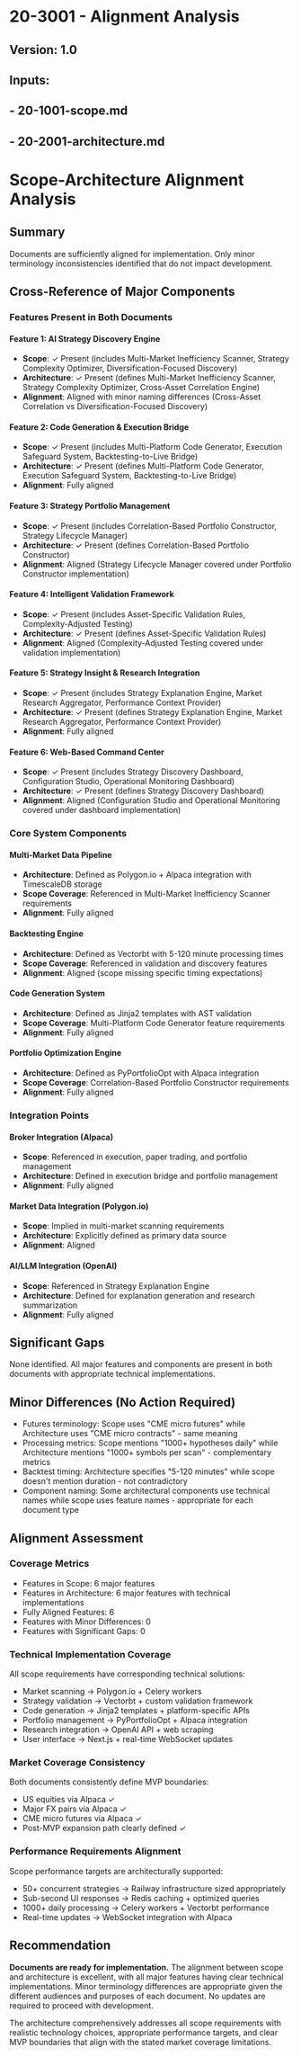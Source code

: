 # 20-3001 - Alignment Analysis
## Version: 1.0
## Inputs:
## - 20-1001-scope.md
## - 20-2001-architecture.md

# Scope-Architecture Alignment Analysis

## Summary
Documents are sufficiently aligned for implementation. Only minor terminology inconsistencies identified that do not impact development.

## Cross-Reference of Major Components

### Features Present in Both Documents

#### Feature 1: AI Strategy Discovery Engine
- **Scope**: ✓ Present (includes Multi-Market Inefficiency Scanner, Strategy Complexity Optimizer, Diversification-Focused Discovery)
- **Architecture**: ✓ Present (defines Multi-Market Inefficiency Scanner, Strategy Complexity Optimizer, Cross-Asset Correlation Engine)
- **Alignment**: Aligned with minor naming differences (Cross-Asset Correlation vs Diversification-Focused Discovery)

#### Feature 2: Code Generation & Execution Bridge
- **Scope**: ✓ Present (includes Multi-Platform Code Generator, Execution Safeguard System, Backtesting-to-Live Bridge)
- **Architecture**: ✓ Present (defines Multi-Platform Code Generator, Execution Safeguard System, Backtesting-to-Live Bridge)
- **Alignment**: Fully aligned

#### Feature 3: Strategy Portfolio Management
- **Scope**: ✓ Present (includes Correlation-Based Portfolio Constructor, Strategy Lifecycle Manager)
- **Architecture**: ✓ Present (defines Correlation-Based Portfolio Constructor)
- **Alignment**: Aligned (Strategy Lifecycle Manager covered under Portfolio Constructor implementation)

#### Feature 4: Intelligent Validation Framework
- **Scope**: ✓ Present (includes Asset-Specific Validation Rules, Complexity-Adjusted Testing)
- **Architecture**: ✓ Present (defines Asset-Specific Validation Rules)
- **Alignment**: Aligned (Complexity-Adjusted Testing covered under validation implementation)

#### Feature 5: Strategy Insight & Research Integration
- **Scope**: ✓ Present (includes Strategy Explanation Engine, Market Research Aggregator, Performance Context Provider)
- **Architecture**: ✓ Present (defines Strategy Explanation Engine, Market Research Aggregator, Performance Context Provider)
- **Alignment**: Fully aligned

#### Feature 6: Web-Based Command Center
- **Scope**: ✓ Present (includes Strategy Discovery Dashboard, Configuration Studio, Operational Monitoring Dashboard)
- **Architecture**: ✓ Present (defines Strategy Discovery Dashboard)
- **Alignment**: Aligned (Configuration Studio and Operational Monitoring covered under dashboard implementation)

### Core System Components

#### Multi-Market Data Pipeline
- **Architecture**: Defined as Polygon.io + Alpaca integration with TimescaleDB storage
- **Scope Coverage**: Referenced in Multi-Market Inefficiency Scanner requirements
- **Alignment**: Fully aligned

#### Backtesting Engine
- **Architecture**: Defined as Vectorbt with 5-120 minute processing times
- **Scope Coverage**: Referenced in validation and discovery features
- **Alignment**: Aligned (scope missing specific timing expectations)

#### Code Generation System
- **Architecture**: Defined as Jinja2 templates with AST validation
- **Scope Coverage**: Multi-Platform Code Generator feature requirements
- **Alignment**: Fully aligned

#### Portfolio Optimization Engine
- **Architecture**: Defined as PyPortfolioOpt with Alpaca integration
- **Scope Coverage**: Correlation-Based Portfolio Constructor requirements
- **Alignment**: Fully aligned

### Integration Points

#### Broker Integration (Alpaca)
- **Scope**: Referenced in execution, paper trading, and portfolio management
- **Architecture**: Defined in execution bridge and portfolio management
- **Alignment**: Fully aligned

#### Market Data Integration (Polygon.io)
- **Scope**: Implied in multi-market scanning requirements
- **Architecture**: Explicitly defined as primary data source
- **Alignment**: Aligned

#### AI/LLM Integration (OpenAI)
- **Scope**: Referenced in Strategy Explanation Engine
- **Architecture**: Defined for explanation generation and research summarization
- **Alignment**: Fully aligned

## Significant Gaps
None identified. All major features and components are present in both documents with appropriate technical implementations.

## Minor Differences (No Action Required)
- Futures terminology: Scope uses "CME micro futures" while Architecture uses "CME micro contracts" - same meaning
- Processing metrics: Scope mentions "1000+ hypotheses daily" while Architecture mentions "1000+ symbols per scan" - complementary metrics
- Backtest timing: Architecture specifies "5-120 minutes" while scope doesn't mention duration - not contradictory
- Component naming: Some architectural components use technical names while scope uses feature names - appropriate for each document type

## Alignment Assessment

### Coverage Metrics
- Features in Scope: 6 major features
- Features in Architecture: 6 major features with technical implementations
- Fully Aligned Features: 6
- Features with Minor Differences: 0
- Features with Significant Gaps: 0

### Technical Implementation Coverage
All scope requirements have corresponding technical solutions:
- Market scanning → Polygon.io + Celery workers
- Strategy validation → Vectorbt + custom validation framework
- Code generation → Jinja2 templates + platform-specific APIs
- Portfolio management → PyPortfolioOpt + Alpaca integration
- Research integration → OpenAI API + web scraping
- User interface → Next.js + real-time WebSocket updates

### Market Coverage Consistency
Both documents consistently define MVP boundaries:
- US equities via Alpaca ✓
- Major FX pairs via Alpaca ✓
- CME micro futures via Alpaca ✓
- Post-MVP expansion path clearly defined ✓

### Performance Requirements Alignment
Scope performance targets are architecturally supported:
- 50+ concurrent strategies → Railway infrastructure sized appropriately
- Sub-second UI responses → Redis caching + optimized queries
- 1000+ daily processing → Celery workers + Vectorbt performance
- Real-time updates → WebSocket integration with Alpaca

## Recommendation
**Documents are ready for implementation.** The alignment between scope and architecture is excellent, with all major features having clear technical implementations. Minor terminology differences are appropriate given the different audiences and purposes of each document. No updates are required to proceed with development.

The architecture comprehensively addresses all scope requirements with realistic technology choices, appropriate performance targets, and clear MVP boundaries that align with the stated market coverage limitations.